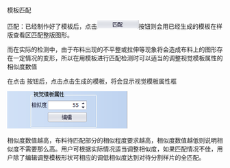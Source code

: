 模板匹配

匹配：已经制作好了模板后，点击![](/assets/匹配.png)按钮则会用已经生成的模板在样版查看区匹配整版图形。

而在实际的检测中，由于布料出现的不平整或拉伸等现象将会造成布料上的图形存在一定情况的变形，所以在用模板进行匹配检测时可以适当的调整视觉模板属性的相似度数值

在点击  按钮后，点击点击生成的模板，将会显示视觉模板属性框

![](/assets/视觉模板属性.png)

相似度数值越高，布料待匹配部分的相似程度要求越高，相似度数值越低则说明相似度不需要那么高。用户可根据实际情况适当调整相似度，如果匹配情况不佳，用户除了编辑调整模板形状可相应的调低相似度达到对待分割样片的全匹配。

